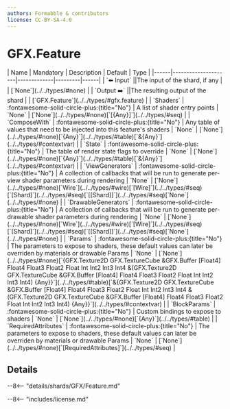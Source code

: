 ```yaml
---
authors: Formabble & contributors
license: CC-BY-SA-4.0
---
```



# GFX.Feature

<div class="sh-parameters" markdown="1">
| Name | Mandatory | Description | Default | Type |
|------|---------------------|-------------|---------|------|
| `⬅️ Input` ||The input of the shard, if any | | [`None`](../../types/#none) |
| `Output ➡️` ||The resulting output of the shard | | [`GFX.Feature`](../../types/#gfx.feature) |
| `Shaders` | :fontawesome-solid-circle-plus:{title="No"}  | A list of shader entry points | `None` | [`None`](../../types/#none)[`[{Any}]`](../../types/#seq) |
| `ComposeWith` | :fontawesome-solid-circle-plus:{title="No"}  | Any table of values that need to be injected into this feature's shaders | `None` | [`None`](../../types/#none)[`{Any}`](../../types/#table)[`&{Any}`](../../types/#contextvar) |
| `State` | :fontawesome-solid-circle-plus:{title="No"}  | The table of render state flags to override | `None` | [`None`](../../types/#none)[`{Any}`](../../types/#table)[`&{Any}`](../../types/#contextvar) |
| `ViewGenerators` | :fontawesome-solid-circle-plus:{title="No"}  | A collection of callbacks that will be run to generate per-view shader parameters during rendering | `None` | [`None`](../../types/#none)[`Wire`](../../types/#wire)[`[Wire]`](../../types/#seq)[`[Shard]`](../../types/#seq)[`[[Shard]]`](../../types/#seq)[`None`](../../types/#none) |
| `DrawableGenerators` | :fontawesome-solid-circle-plus:{title="No"}  | A collection of callbacks that will be run to generate per-drawable shader parameters during rendering | `None` | [`None`](../../types/#none)[`Wire`](../../types/#wire)[`[Wire]`](../../types/#seq)[`[Shard]`](../../types/#seq)[`[[Shard]]`](../../types/#seq)[`None`](../../types/#none) |
| `Params` | :fontawesome-solid-circle-plus:{title="No"}  | The parameters to expose to shaders, these default values can later be overriden by materials or drawable Params | `None` | [`None`](../../types/#none)[`{GFX.Texture2D GFX.TextureCube &GFX.Buffer [Float4] Float4 Float3 Float2 Float Int Int2 Int3 Int4 &(GFX.Texture2D GFX.TextureCube &GFX.Buffer [Float4] Float4 Float3 Float2 Float Int Int2 Int3 Int4) {Any}}`](../../types/#table)[`&{GFX.Texture2D GFX.TextureCube &GFX.Buffer [Float4] Float4 Float3 Float2 Float Int Int2 Int3 Int4 &(GFX.Texture2D GFX.TextureCube &GFX.Buffer [Float4] Float4 Float3 Float2 Float Int Int2 Int3 Int4) {Any}}`](../../types/#contextvar) |
| `BlockParams` | :fontawesome-solid-circle-plus:{title="No"}  | Custom bindings to expose to shaders | `None` | [`None`](../../types/#none)[`{Any}`](../../types/#table) |
| `RequiredAttributes` | :fontawesome-solid-circle-plus:{title="No"}  | The parameters to expose to shaders, these default values can later be overriden by materials or drawable Params | `None` | [`None`](../../types/#none)[`[RequiredAttributes]`](../../types/#seq) |

</div>



## Details

--8<-- "details/shards/GFX/Feature.md"


--8<-- "includes/license.md"


